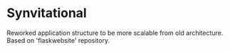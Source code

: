 # Synvitational

Reworked application structure to be more scalable from old architecture. Based on 'flaskwebsite' repository. 
